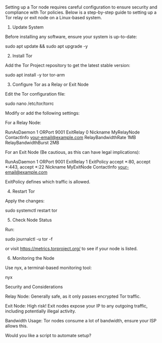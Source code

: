 Setting up a Tor node requires careful configuration to ensure security and compliance with Tor policies. Below is a step-by-step guide to setting up a Tor relay or exit node on a Linux-based system.

1. Update System

Before installing any software, ensure your system is up-to-date:

sudo apt update && sudo apt upgrade -y

2. Install Tor

Add the Tor Project repository to get the latest stable version:

sudo apt install -y tor tor-arm

3. Configure Tor as a Relay or Exit Node

Edit the Tor configuration file:

sudo nano /etc/tor/torrc

Modify or add the following settings:

For a Relay Node:

RunAsDaemon 1
ORPort 9001
ExitRelay 0
Nickname MyRelayNode
ContactInfo your-email@example.com
RelayBandwidthRate 1MB
RelayBandwidthBurst 2MB

For an Exit Node (Be cautious, as this can have legal implications):

RunAsDaemon 1
ORPort 9001
ExitRelay 1
ExitPolicy accept *:80, accept *:443, accept *:22
Nickname MyExitNode
ContactInfo your-email@example.com

ExitPolicy defines which traffic is allowed.


4. Restart Tor

Apply the changes:

sudo systemctl restart tor

5. Check Node Status

Run:

sudo journalctl -u tor -f

or visit https://metrics.torproject.org/ to see if your node is listed.

6. Monitoring the Node

Use nyx, a terminal-based monitoring tool:

nyx

Security and Considerations

Relay Node: Generally safe, as it only passes encrypted Tor traffic.

Exit Node: High risk! Exit nodes expose your IP to any outgoing traffic, including potentially illegal activity.

Bandwidth Usage: Tor nodes consume a lot of bandwidth, ensure your ISP allows this.


Would you like a script to automate setup?

